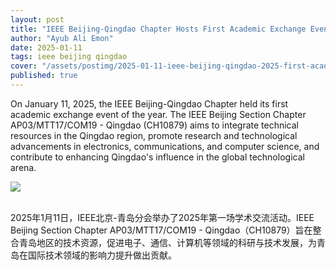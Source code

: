 ```yaml
---
layout: post
title: "IEEE Beijing-Qingdao Chapter Hosts First Academic Exchange Event of 2025"
author: "Ayub Ali Emon"
date: 2025-01-11
tags: ieee beijing qingdao
cover: "/assets/postimg/2025-01-11-ieee-beijing-qingdao-2025-first-academic-exchange.png"
published: true
---
```


On January 11, 2025, the IEEE Beijing-Qingdao Chapter held its first academic exchange event of the year. The IEEE Beijing Section Chapter AP03/MTT17/COM19 - Qingdao (CH10879) aims to integrate technical resources in the Qingdao region, promote research and technological advancements in electronics, communications, and computer science, and contribute to enhancing Qingdao's influence in the global technological arena.

<div class="text-center">
    <img class="img-fluid img-thumbnail" style="max-height: 420px;"
        src="{{ '/assets/postimg/2025-01-11-ieee-beijing-qingdao-2025-first-academic-exchange.png' | relative_url }}" />
</div><br>

2025年1月11日，IEEE北京-青岛分会举办了2025年第一场学术交流活动。IEEE Beijing Section Chapter AP03/MTT17/COM19 - Qingdao（CH10879）旨在整合青岛地区的技术资源，促进电子、通信、计算机等领域的科研与技术发展，为青岛在国际技术领域的影响力提升做出贡献。
